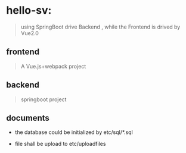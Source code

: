 # hello-sv:

> using SpringBoot drive Backend , while the Frontend is drived by Vue2.0

## frontend

> A Vue.js+webpack project 

## backend

> springboot project

## documents

* the database could be initialized by etc/sql/*.sql

* file shall be upload to etc/uploadfiles



